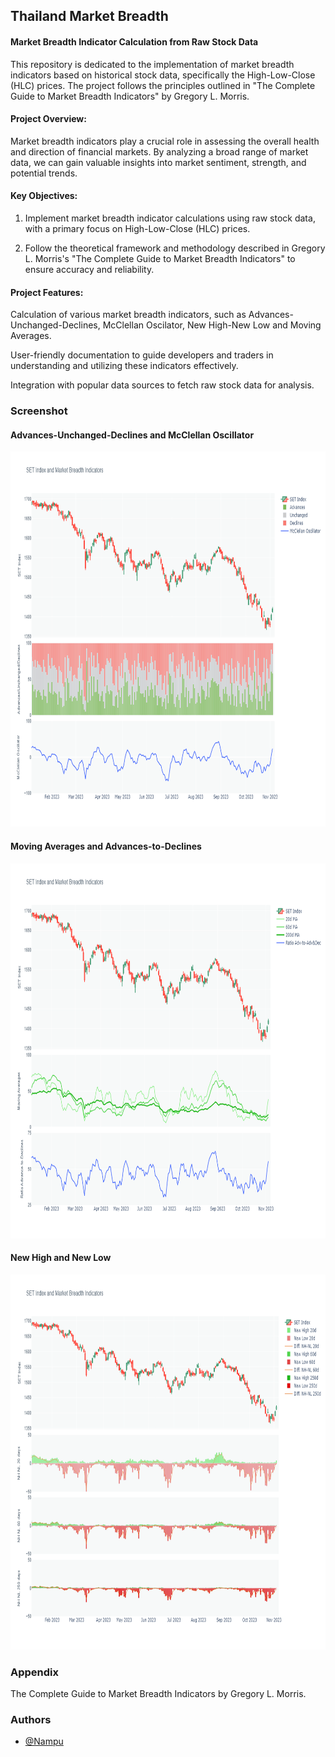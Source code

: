 
## Thailand Market Breadth

#### Market Breadth Indicator Calculation from Raw Stock Data
This repository is dedicated to the implementation of market breadth indicators based on historical stock data, specifically the High-Low-Close (HLC) prices. The project follows the principles outlined in "The Complete Guide to Market Breadth Indicators" by Gregory L. Morris.

#### Project Overview:
Market breadth indicators play a crucial role in assessing the overall health and direction of financial markets. By analyzing a broad range of market data, we can gain valuable insights into market sentiment, strength, and potential trends.

#### Key Objectives:
1) Implement market breadth indicator calculations using raw stock data, with a primary focus on High-Low-Close (HLC) prices.

2) Follow the theoretical framework and methodology described in Gregory L. Morris's "The Complete Guide to Market Breadth Indicators" to ensure accuracy and reliability.

#### Project Features:
Calculation of various market breadth indicators, such as Advances-Unchanged-Declines, McClellan Oscilator, New High-New Low and Moving Averages.

User-friendly documentation to guide developers and traders in understanding and utilizing these indicators effectively.

Integration with popular data sources to fetch raw stock data for analysis.

### Screenshot
#### Advances-Unchanged-Declines and McClellan Oscillator
<img src="https://github.com/SamapanThongmee/thailand_market_breadth/blob/main/images/AdvUncDec_McClellanOsc.png" height="600" width="1200" >

#### Moving Averages and Advances-to-Declines
<img src="https://github.com/SamapanThongmee/thailand_market_breadth/blob/main/images/MA_AdvDec.png" height="600" width="1200" >

#### New High and New Low
<img src="https://github.com/SamapanThongmee/thailand_market_breadth/blob/main/images/NHNL.png" height="600" width="1200" >


### Appendix

The Complete Guide to Market Breadth Indicators by Gregory L. Morris.


### Authors

- [@Nampu](https://github.com/SamapanThongmee)

